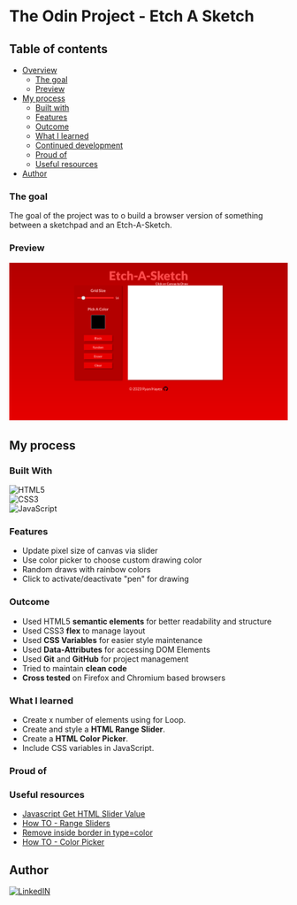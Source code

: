 # The Odin Project - Etch A Sketch

## Table of contents

- [Overview](#overview)
  - [The goal](#the-goal)
  - [Preview](#preview)
- [My process](#my-process)
  - [Built with](#built-with)
  - [Features](#features)
  - [Outcome](#outcome)
  - [What I learned](#what-i-learned)
  - [Continued development](#continued-development)
  - [Proud of](#proud-of)
  - [Useful resources](#useful-resources)
- [Author](#author)

### The goal 

The goal of the project was to o build a browser version of something between a sketchpad and an Etch-A-Sketch. 

### Preview

![](./images/preview.png)

## My process

### Built With

![HTML5](https://img.shields.io/badge/html5-%23E34F26.svg?style=for-the-badge&logo=html5&logoColor=white)   
![CSS3](https://img.shields.io/badge/css3-%231572B6.svg?style=for-the-badge&logo=css3&logoColor=white)   
![JavaScript](https://img.shields.io/badge/javascript-%23323330.svg?style=for-the-badge&logo=javascript&logoColor=%23F7DF1E)

### Features

- Update pixel size of canvas via slider 
- Use color picker to choose custom drawing color
- Random draws with rainbow colors
- Click to activate/deactivate "pen" for drawing

### Outcome

- Used HTML5 **semantic elements** for better readability and structure
- Used CSS3 **flex** to manage layout
- Used **CSS Variables** for easier style maintenance
- Used **Data-Attributes** for accessing DOM Elements
- Used **Git** and **GitHub** for project management
- Tried to maintain **clean code**
- **Cross tested** on Firefox and Chromium based browsers

### What I learned

- Create x number of elements using for Loop.
- Create and style a **HTML Range Slider**.
- Create a **HTML Color Picker**.
- Include CSS variables in JavaScript.

### Proud of

### Useful resources

- [Javascript Get HTML Slider Value](https://www.thepoorcoder.com/javascript-get-html-slider-value/)
- [How TO - Range Sliders](https://www.w3schools.com/howto/howto_js_rangeslider.asp)
- [Remove inside border in type=color](https://stackoverflow.com/questions/65910526/remove-inside-border-in-type-color)
- [How TO - Color Picker](https://www.w3schools.com/howto/howto_html_colorpicker.asp)

## Author

[![LinkedIN](https://img.shields.io/badge/LinkedIn-0077B5?style=for-the-badge&logo=linkedin&logoColor=white)](https://www.linkedin.com/in/ryan-t-hayes/)
